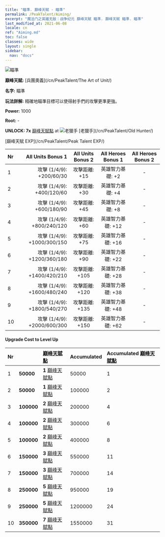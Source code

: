 ```yaml
---
title: "瞄準. 巔峰天賦 - 瞄準"
permalink: /PeakTalent/Aiming/
excerpt: "魔法门之英雄无敌：战争纪元 巔峰天賦 瞄準. 巔峰天賦 瞄準. 瞄準"
last_modified_at: 2021-06-08
locale: cn
ref: "Aiming.md"
toc: false
classes: wide
layout: single
sidebar:
  nav: "docs"
---
```


  ![瞄準](/images/pt/talent_2009.png)

  **巔峰天賦:** [兵團奧義](/cn/PeakTalent/The Art of Unit/)

  **名字:** 瞄準

  **玩法詳解:** 精確地瞄準目標可以使得射手們的攻擊更準更強。

  **Power:** 1000

  **Root:** -

  **UNLOCK: 7x** [巔峰天賦點](/cn/Items/con_934/) at ![老獵手](/images/pt/talent_2010.png) [老獵手](/cn/PeakTalent/Old Hunter/)

  [巔峰天賦 EXP](/cn/PeakTalent/Peak Talent EXP/)

  | Nr | All Units Bonus 1 | All Units Bonus 2 | All Heroes Bonus 1 | All Heroes Bonus 2 |
  |:---|--------------:|:-------------:|:-------------:|:-------------:|
  | 1 | 攻擊 (1/4/9): +200/60/30 | 攻擊距離: +15 | 英雄智力基礎: +2 | - |
  | 2 | 攻擊 (1/4/9): +400/120/60 | 攻擊距離: +30 | 英雄智力基礎: +4 | - |
  | 3 | 攻擊 (1/4/9): +600/180/90 | 攻擊距離: +45 | 英雄智力基礎: +8 | - |
  | 4 | 攻擊 (1/4/9): +800/240/120 | 攻擊距離: +60 | 英雄智力基礎: +12 | - |
  | 5 | 攻擊 (1/4/9): +1000/300/150 | 攻擊距離: +75 | 英雄智力基礎: +16 | - |
  | 6 | 攻擊 (1/4/9): +1200/360/180 | 攻擊距離: +90 | 英雄智力基礎: +22 | - |
  | 7 | 攻擊 (1/4/9): +1400/420/210 | 攻擊距離: +105 | 英雄智力基礎: +28 | - |
  | 8 | 攻擊 (1/4/9): +1600/480/240 | 攻擊距離: +120 | 英雄智力基礎: +38 | - |
  | 9 | 攻擊 (1/4/9): +1800/540/270 | 攻擊距離: +135 | 英雄智力基礎: +48 | - |
  | 10 | 攻擊 (1/4/9): +2000/600/300 | 攻擊距離: +150 | 英雄智力基礎: +62 | - |


#### Upgrade Cost to Level Up

  | Nr | <i class="fas fa-coins"/> | [巔峰天賦點](/cn/Items/con_934/) | Accumulated <i class="fas fa-coins"/> | Accumulated [巔峰天賦點](/cn/Items/con_934/) |
  |:---|:--------------|:-------------|:-------------|:-------------|
  | 1 | **50000** | **1** [巔峰天賦點](/cn/Items/con_934/) | 50000 | 1 |
  | 2 | **50000** | **1** [巔峰天賦點](/cn/Items/con_934/) | 100000 | 2 |
  | 3 | **100000** | **2** [巔峰天賦點](/cn/Items/con_934/) | 200000 | 4 |
  | 4 | **100000** | **2** [巔峰天賦點](/cn/Items/con_934/) | 300000 | 6 |
  | 5 | **100000** | **2** [巔峰天賦點](/cn/Items/con_934/) | 400000 | 8 |
  | 6 | **150000** | **3** [巔峰天賦點](/cn/Items/con_934/) | 550000 | 11 |
  | 7 | **150000** | **3** [巔峰天賦點](/cn/Items/con_934/) | 700000 | 14 |
  | 8 | **250000** | **5** [巔峰天賦點](/cn/Items/con_934/) | 950000 | 19 |
  | 9 | **250000** | **5** [巔峰天賦點](/cn/Items/con_934/) | 1200000 | 24 |
  | 10 | **350000** | **7** [巔峰天賦點](/cn/Items/con_934/) | 1550000 | 31 |
